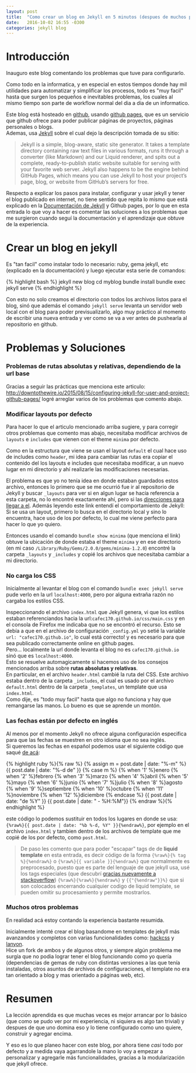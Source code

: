 ```yaml
---
layout: post
title:  "Como crear un blog en Jekyll en 5 minutos (despues de muchos problemas)"
date:   2016-10-02 16:55 -0300
categories: jekyll blog
---
```


# Introducción

Inauguro este blog comentando los problemas que tuve para configurarlo. 

Como todo en la informatica, y en especial en estos tiempos donde hay mil utilidades para automatizar y simplificar los procesos, todo es "muy facil" hasta que surgen los pequeños e inevitables problemas, los cuales al mismo tiempo son parte de workflow normal del dia a dia de un informatico.  

Este blog está hosteado en [github](https://github.com/), usando [github pages](https://pages.github.com/), que es un servicio que github ofrece para poder publicar páginas de proyectos, páginas personales o blogs.  
Ademas, usa [Jekyll](http://jekyllrb.com/) sobre el cual dejo la descripción tomada de su sitio:

> Jekyll is a simple, blog-aware, static site generator. It takes a template  directory containing raw text files in various formats, runs it through a converter (like Markdown) and our Liquid renderer, and spits out a complete, ready-to-publish static website suitable for serving with your favorite web server. Jekyll also happens to be the engine behind GitHub Pages, which means you can use Jekyll to host your project’s page, blog, or website from GitHub’s servers for free.

Respecto a explicar los pasos para instalar, configurar y usar jekyll y tener el blog publicado en internet, no tiene sentido que repita lo mismo que está explicado en la [Documentación de Jekyll](http://jekyllrb.com/docs/home) y Github pages, por lo que en esta entrada lo que voy a hacer es comentar las soluciones a los problemas que me surgieron cuando seguí la documentación y el aprendizaje que obtuve de la experiencia.  
  
  
# Crear un blog en jekyll

Es "tan facil" como instalar todo lo necesario: ruby, gema jekyll, etc (explicado en la documentación) y luego ejecutar esta serie de comandos:

{% highlight bash %}
jekyll new blog 
cd myblog
bundle install
bundle exec jekyll serve
{% endhighlight %}

Con esto no solo creamos el directorio con todos los archivos listos para el blog, sinó que además el comando `jekyll serve` levanta un servidor web local con el blog para poder previsualizarlo, algo muy práctico al momento de escribir una nueva entrada y ver como se va a ver antes de pushearla al repositorio en github.

# Problemas y Soluciones #

### Problemas de rutas absolutas y relativas, dependiendo de la url base ###

Gracias a seguir las prácticas que menciona este articulo: <http://downtothewire.io/2015/08/15/configuring-jekyll-for-user-and-project-github-pages/> logré arreglar varios de los problemas que comento abajo.  

### Modificar layouts por defecto ###
Para hacer lo que el articulo mencionado arriba sugiere, y para corregir otros problemas que comento mas abajo, necesitaba modificar archivos de `layouts` e `includes` que vienen con el theme `minima` por defecto.  

Como en la estructura que viene se usan el layout `default` el cual hace uso de includes como `header`, mi idea para cambiar las rutas era copiar el contenido del los layouts e includes que necesitaba modificar, a un nuevo lugar en mi directorio y ahí realizarle las modificaciones necesarias.  

El problema es que yo no tenía idea en donde estaban guardados estos archivo, entonces lo primero que se me ocurrió fue ir al repositorio de Jekyll y buscar `_layouts` para ver si en algun lugar se hacía referencia a esta carpeta, no lo encontré exactamente ahí, pero si las [direcciones para llegar a el](https://github.com/jekyll/jekyll/blob/152fa877f6775dc6502e8020e4384cd24f0a0c8c/site/_docs/themes.md#overriding-theme-defaults). Además leyendo este link entendí el comportamiento de Jekyll: Si se usa un layout, primero lo busca en el directorio local y sino lo encuentra, hace uso de los por defecto, lo cual me viene perfecto para hacer lo que yo quiero.  

Entonces usando el comando `bundle show minima` (que menciona el link) obtuve la ubicación de donde estaba el theme `minima` y en ese directorio (en mi caso `/Library/Ruby/Gems/2.0.0/gems/minima-1.2.0`) encontré la carpeta `_layouts` y `_includes` y copié los archivos que necesitaba cambiar a mi directorio.  


### No carga los CSS ###
Inicialmente al levantar el blog con el comando `bundle exec jekyll serve` pude verlo en la url `localhost:4000`, pero por alguna extraña razón no cargaba los estilos CSS.  

Inspeccionando el archivo `index.html` que Jekyll genera, vi que los estilos estaban referenciandos hacia la url:`cafec170.github.io/css/main.css` y en el consola de Firefox me indicaba que no se encontró el recurso. Esto se debía a que en el archivo de configuración `_config.yml` yo setié la variable `url: "cafec170.github.io"`, lo cual está correcto! y es necesario para que sea publicado correctamente online en github pages.  
Pero... localmente la url donde levanta el blog no es `cafec170.github.io` sinó que es `localhost:4000`.  
Esto se resuelve automagicamente si hacemos uso de los consejos mencionados arriba sobre **rutas absolutas y relativas**.  
En particular, en el archivo `header.html` cambié la ruta del CSS.
Este archivo estaba dentro de la carpeta `_includes`, el cual es usado por el archivo `default.html` dentro de la carpeta `_templates`, un template que usa `index.html`.  
Como dije, es "todo muy facil" hasta que algo no funciona y hay que remangarse las manos. Lo bueno es que se aprende un montón.


### Las fechas están por defecto en inglés ###
Al menos por el momento Jekyll no ofrece alguna configuración especifica para que las fechas se muestren en otro idioma que no sea inglés.  
Si queremos las fechas en español podemos usar el siguiente código que saqué [de acá](https://www.snip2code.com/Snippet/366556/Mostrar-la-fecha-en-castellano-en-Jekyll):

{% highlight ruby %}{% raw %}
{% assign m = post.date | date: "%-m" %}
{{ post.date | date: "%-d de" }}
  {% case m %}
    {% when '1' %}enero
    {% when '2' %}febrero
    {% when '3' %}marzo
    {% when '4' %}abril
    {% when '5' %}mayo
    {% when '6' %}junio
    {% when '7' %}julio
    {% when '8' %}agosto
    {% when '9' %}septiembre
    {% when '10' %}octubre
    {% when '11' %}noviembre
    {% when '12' %}diciembre
  {% endcase %}
{{ post.date | date: "de %Y" }}
{{ post.date | date: " - %H:%M"}}
{% endraw %}{% endhighlight %}

este código lo podemos sustituir en todos los lugares en donde se usa: `{%raw%}{{ post.date | date: "%b %-d, %Y" }}{%endraw%}`, por ejemplo en el archivo `index.html` y tambien dentro de los archivos de template que me copié de los por defecto, como `post.html`.

> De paso les comento que para poder "escapar" tags de de **liquid template** en esta entrada, es decir código de la forma `{%raw%}{% tag %}{%endraw%}` o `{%raw%}{{ variable }}{%endraw%}` que normalmente es preprocesado, puesto que es parte del lenguaje de que jekyll usa, usé los tags especiales (que descubrí [gracias nuevamente a stackoverflow](http://stackoverflow.com/a/5866429/1710845)) `{%raw%}{%raw%}{%endraw%}` y `{{"{%endraw"}}%}` que si son colocados encerrando cualquier codigo de liquid template, se pueden omitir su procesamiento y permite mostrarlos.


### Muchos otros problemas ###
En realidad acá estoy contando la experiencia bastante resumida.  

Inicialmente intenté crear el blog basandome en templates de jekyll más avanzandos y completos con varias funcionalidades como: [hackcss](https://github.com/wemake-services/jekyll-theme-hackcss) y [lanyon](https://github.com/poole/lanyon).  
Hice un fork de ambos y de algunos otros, y siempre algún problema me surgía que no podia lograr tener el blog funcionando como yo quería (dependencias de gemas de ruby con distintas versiones a las que tenía instaladas, otros asuntos de archivos de configuraciones, el template no era tan orientado a blog y mas orientado a páginas web, etc).

# Resumen
La lección aprendida es que muchas veces es mejor arrancar por lo básico (que como se pudo ver por mi experiencia, ni siquiera es algo tan trivial) y despues de que uno domina eso y lo tiene configurado como uno quiere, construir y agregar encima.  

Y eso es lo que planeo hacer con este blog, por ahora tiene *casi* todo por defecto y a medida vaya agarrandole la mano lo voy a empezar a personalizar y agregarle más funcionalidades, gracias a la modularización que jekyll ofrece.  
